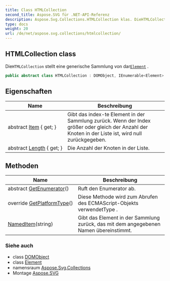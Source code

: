 ```yaml
---
title: Class HTMLCollection
second_title: Aspose.SVG für .NET-API-Referenz
description: Aspose.Svg.Collections.HTMLCollection klas. DieHTMLCollection stellt eine generische Sammlung von darElement .
type: docs
weight: 20
url: /de/net/aspose.svg.collections/htmlcollection/
---
```

## HTMLCollection class

Die`HTMLCollection` stellt eine generische Sammlung von dar[`Element`](../../aspose.svg.dom/element/) .

```csharp
public abstract class HTMLCollection : DOMObject, IEnumerable<Element>
```

## Eigenschaften

| Name | Beschreibung |
| --- | --- |
| abstract [Item](../../aspose.svg.collections/htmlcollection/item/) { get; } | Gibt das index-te Element in der Sammlung zurück. Wenn der Index größer oder gleich der Anzahl der Knoten in der Liste ist, wird null zurückgegeben. |
| abstract [Length](../../aspose.svg.collections/htmlcollection/length/) { get; } | Die Anzahl der Knoten in der Liste. |

## Methoden

| Name | Beschreibung |
| --- | --- |
| abstract [GetEnumerator](../../aspose.svg.collections/htmlcollection/getenumerator/)() | Ruft den Enumerator ab. |
| override [GetPlatformType](../../aspose.svg.collections/htmlcollection/getplatformtype/)() | Diese Methode wird zum Abrufen des ECMAScript-Objekts verwendetType . |
| [NamedItem](../../aspose.svg.collections/htmlcollection/nameditem/)(string) | Gibt das Element in der Sammlung zurück, das mit dem angegebenen Namen übereinstimmt. |

### Siehe auch

* class [DOMObject](../../aspose.svg.dom/domobject/)
* class [Element](../../aspose.svg.dom/element/)
* namensraum [Aspose.Svg.Collections](../../aspose.svg.collections/)
* Montage [Aspose.SVG](../../)


